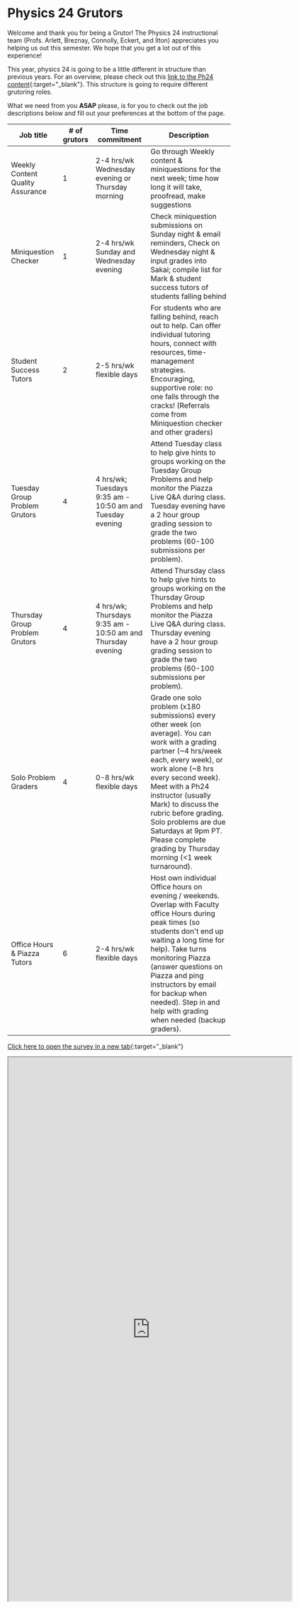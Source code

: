 # Physics 24 Grutors

Welcome and thank you for being a Grutor! The Physics 24 instructional team (Profs. Arlett, Breznay, Connolly, Eckert, and Ilton) appreciates you helping us out this semester. We hope that you get a lot out of this experience!

This year, physics 24 is going to be a little different in structure than previous years. For an overview, please check out this [link to the Ph24 content](index){:target="_blank"}. This structure is going to require different grutoring roles.

What we need from you **ASAP** please, is for you to check out the job descriptions below and fill out your preferences at the bottom of the page.

Job title | # of grutors | Time commitment | Description
---------|------------|------------------|--------------
Weekly Content Quality Assurance | 1 | 2-4 hrs/wk Wednesday evening or Thursday morning | Go through Weekly content & miniquestions for the next week; time how long it will take, proofread, make suggestions
Miniquestion Checker | 1 | 2-4 hrs/wk Sunday and Wednesday evening | Check miniquestion submissions on Sunday night & email reminders, Check on Wednesday night & input grades into Sakai; compile list for Mark & student success tutors of students falling behind
Student Success Tutors | 2 | 2-5 hrs/wk flexible days | For students who are falling behind,  reach out to help. Can offer individual tutoring hours, connect with resources, time-management strategies. Encouraging, supportive role: no one falls through the cracks! (Referrals come from Miniquestion checker and other graders)
Tuesday Group Problem Grutors | 4 | 4 hrs/wk; Tuesdays 9:35 am - 10:50 am and Tuesday evening | Attend Tuesday class to help give hints to groups working on the Tuesday Group Problems and help monitor the Piazza Live Q&A during class. Tuesday evening have a 2 hour group grading session to grade the two problems (60-100 submissions per problem).
Thursday Group Problem Grutors | 4 | 4 hrs/wk; Thursdays 9:35 am - 10:50 am and Thursday evening | Attend Thursday class to help give hints to groups working on the Thursday Group Problems and help monitor the Piazza Live Q&A during class. Thursday evening have a 2 hour group grading session to grade the two problems (60-100 submissions per problem).
Solo Problem Graders | 4 | 0-8 hrs/wk flexible days | Grade one solo problem (x180 submissions) every other week (on average). You can work with a grading partner (~4 hrs/week each, every week), or work alone (~8 hrs every second week). Meet with a Ph24 instructor (usually Mark) to discuss the rubric before grading. Solo problems are due Saturdays at 9pm PT. Please complete grading by Thursday morning (<1 week turnaround). 
Office Hours & Piazza Tutors | 6 | 2-4 hrs/wk flexible days | Host own individual Office hours on evening / weekends. Overlap with Faculty office Hours during peak times (so students don't end up waiting a long time for help). Take turns monitoring Piazza (answer questions on Piazza and ping instructors by email for backup when needed). Step in and help with grading when needed (backup graders).

[Click here to open the survey in a new tab](https://forms.gle/6TppGjsCXNL5n5YD9){:target="_blank"}

<iframe src="https://docs.google.com/forms/d/e/1FAIpQLSdUtzkhIeY4NBKUlhJTs4rfCElRQzJzqOP7SP6HNZzAWJow6w/viewform?embedded=true" width="640" height="1225" frameborder="20" marginheight="0" marginwidth="0">Loading…
</iframe>





